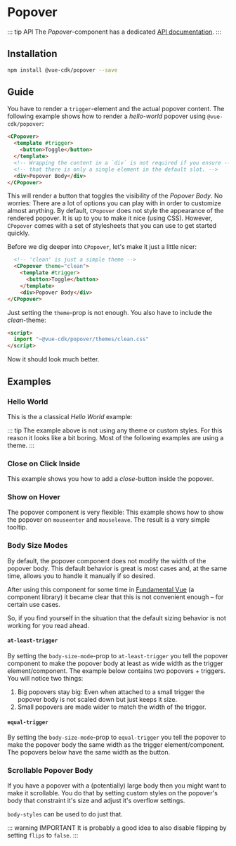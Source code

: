 # Popover

::: tip API
The *Popover*-component has a dedicated [API documentation](./../../api/popover).
:::

## Installation
``` sh
npm install @vue-cdk/popover --save
```

## Guide
You have to render a `trigger`-element and the actual popover content. The following example shows how to render a *hello-world* popover using `@vue-cdk/popover`:

```html
<CPopover>
  <template #trigger>
    <button>Toggle</button>
  </template>
  <!-- Wrapping the content in a `div` is not required if you ensure -->
  <!-- that there is only a single element in the default slot. -->
  <div>Popover Body</div>
</CPopover>
```

This will render a button that toggles the visibility of the *Popover Body*. No worries: There are a lot of options you can play with in order to customize almost anything. By default, `CPopover` does not style the appearance of the rendered popover. It is up to you to make it nice (using CSS). However, `CPopover` comes with a set of stylesheets that you can use to get started quickly.

Before we dig deeper into `CPopover`, let's make it just a little nicer:

```html
  <!-- 'clean' is just a simple theme -->
  <CPopover theme="clean">
    <template #trigger>
      <button>Toggle</button>
    </template>
    <div>Popover Body</div>
</CPopover>
```

Just setting the `theme`-prop is not enough. You also have to include the *clean*-theme:

```html
<script>
  import "~@vue-cdk/popover/themes/clean.css"
</script>
```

Now it should look much better.

## Examples

### Hello World

This is the a classical *Hello World* example:

<Demo for="popover/hello-world" />

::: tip
The example above is not using any theme or custom styles. For this reason it looks like a bit boring. Most of the following examples are using a theme.
:::

### Close on Click Inside

This example shows you how to add a *close*-button inside the popover.

<Demo for="popover/click-inside" />

### Show on Hover

The popover component is very flexible: This example shows how to show the popover on `mouseenter` and `mouseleave`. The result is a very simple tooltip.

<Demo for="popover/custom-trigger" />

### Body Size Modes <Badge text="New"/>

By default, the popover component does not modify the width of the popover body. This default behavior is great is most cases and, at the same time, allows you to handle it manually if so desired.

After using this component for some time in [Fundamental Vue](https://github.com/SAP/fundamental-vue) (a component library) it became clear that this is not convenient enough – for certain use cases.

So, if you find yourself in the situation that the default sizing behavior is not working for you read ahead.

#### `at-least-trigger`

By setting the `body-size-mode`-prop to `at-least-trigger` you tell the popover component to make the popover body at least as wide width as the trigger element/component. The example below contains two popovers + triggers. You will notice two things:

1. Big popovers stay big: Even when attached to a small trigger the popover body is not scaled down but just keeps it size.
2. Small popovers are made wider to match the width of the trigger.

<Demo for="popover/body-size-mode-at-least-trigger" />

#### `equal-trigger`

By setting the `body-size-mode`-prop to `equal-trigger` you tell the popover to make the popover body the same width as the trigger element/component. The popovers below have the same width as the button.

<Demo for="popover/body-size-mode-equal-trigger" />

### Scrollable Popover Body

If you have a popover with a (potentially) large body then you might want to make it scrollable. You do that by setting custom styles on the popover's body that constraint it's size and adjust it's overflow settings.

`body-styles` can be used to do just that.

::: warning IMPORTANT
It is probably a good idea to also disable flipping by setting `flips` to `false`.
:::

<Demo for="popover/scrollable-body" />
